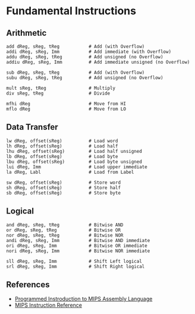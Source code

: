 # Fundamental Instructions
## Arithmetic
```
add dReg, sReg, tReg           # Add (with Overflow)
addi dReg, sReg, Imm           # Add immediate (with Overflow)
addu dReg, sReg, tReg          # Add unsigned (no Overflow)
addiu dReg, sReg, Imm          # Add immediate unsigned (no Overflow)

sub dReg, sReg, tReg           # Add (with Overflow)
subu dReg, sReg, tReg          # Add unsigned (no Overflow)

mult sReg, tReg                # Multiply
div sReg, tReg                 # Divide

mfhi dReg                      # Move from HI
mflo dReg                      # Move from LO

```
## Data Transfer
```
lw dReg, offset(sReg)          # Load word
lh dReg, offset(sReg)          # Load half
lhu dReg, offset(sReg)         # Load half unsigned
lb dReg, offset(sReg)          # Load byte
lbu dReg, offset(sReg)         # Load byte unsigned
lui dReg, Imm                  # Load upper immediate
la dReg, Labl                  # Load from Label

sw dReg, offset(sReg)          # Store word
sh dReg, offset(sReg)          # Store half
sb dReg, offset(sReg)          # Store byte
```
## Logical
```
and dReg, sReg, tReg           # Bitwise AND
or dReg, sReg, tReg            # Bitwise OR
nor dReg, sReg, tReg           # Bitwise NOR
andi dReg, sReg, Imm           # Bitwise AND immediate
ori dReg, sReg, Imm            # Bitwise OR immediate
nori dReg, sReg, Imm           # Bitwise NOR immediate

sll dReg, sReg, Imm            # Shift Left logical
srl dReg, sReg, Imm            # Shift Right logical
```


## References
* [Programmed Instroduction to MIPS Assembly Language](https://chortle.ccsu.edu/AssemblyTutorial/)
* [MIPS Instruction Reference](http://www.mrc.uidaho.edu/mrc/people/jff/digital/MIPSir.html)
